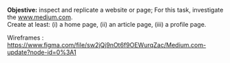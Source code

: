 **Objestive:** inspect and replicate a website or page;
For this task, investigate the www.medium.com. <br>
Create at least: (i) a home page, (ii) an article page, (iii) a profile page.



Wireframes : https://www.figma.com/file/sw2jQj9nOt6f9OEWurqZac/Medium.com-update?node-id=0%3A1

